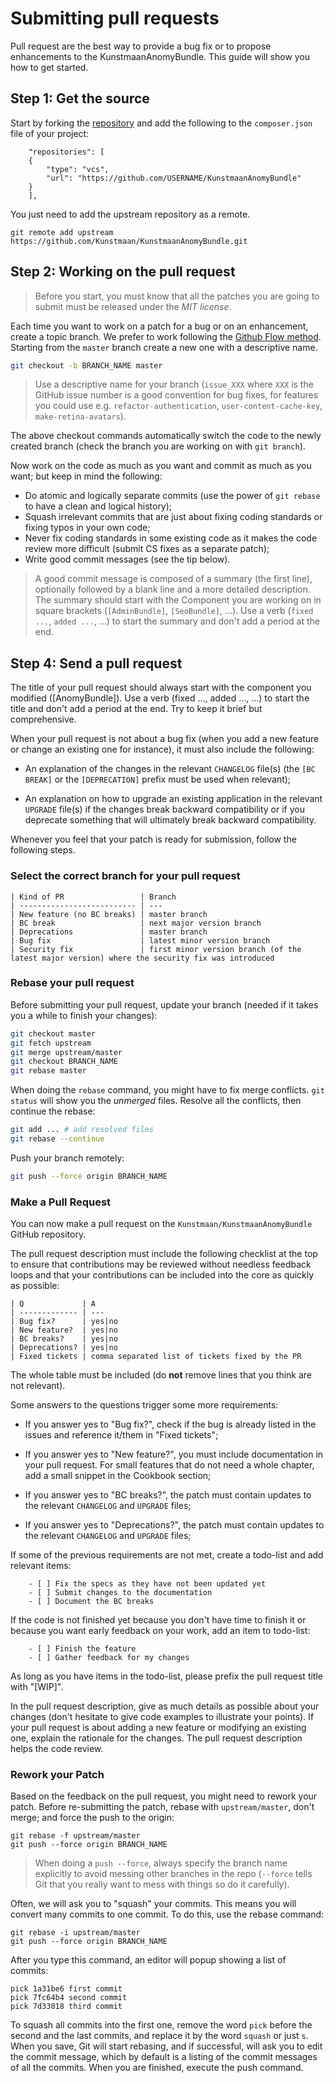 # Submitting pull requests

Pull request are the best way to provide a bug fix or to propose enhancements to the KunstmaanAnomyBundle. This guide will show you how to get started.

## Step 1: Get the source

Start by forking the [repository](https://github.com/Kunstmaan/KunstmaanAnomyBundle) and add the following to the `composer.json` file of your project:


```
    "repositories": [
	{
	    "type": "vcs",
	    "url": "https://github.com/USERNAME/KunstmaanAnomyBundle"
	}
    ],
```

You just need to add the upstream repository as a remote.

```
git remote add upstream https://github.com/Kunstmaan/KunstmaanAnomyBundle.git
```

## Step 2: Working on the pull request

> Before you start, you must know that all the patches you are going to submit
must be released under the *MIT license*.

Each time you want to work on a patch for a bug or on an enhancement, create a
topic branch. We prefer to work following the [Github Flow method](https://guides.github.com/introduction/flow/). Starting from the `master` branch create a new one with a descriptive name.

```bash
git checkout -b BRANCH_NAME master
```

> Use a descriptive name for your branch (`issue_XXX` where `XXX` is the GitHub issue number is a good convention for bug fixes, for features you could use e.g. `refactor-authentication`, `user-content-cache-key`, `make-retina-avatars`).

The above checkout commands automatically switch the code to the newly created
branch (check the branch you are working on with ``git branch``).

Now work on the code as much as you want and commit as much as you want; but keep
in mind the following:

* Do atomic and logically separate commits (use the power of ``git rebase`` to
  have a clean and logical history);
* Squash irrelevant commits that are just about fixing coding standards or
  fixing typos in your own code;
* Never fix coding standards in some existing code as it makes the code review
  more difficult (submit CS fixes as a separate patch);
* Write good commit messages (see the tip below).

> A good commit message is composed of a summary (the first line), optionally followed by a blank line and a more detailed description. The summary should start with the Component you are working on in square brackets (``[AdminBundle]``, ``[SeoBundle]``, ...). Use a verb (``fixed ...``, ``added ...``, ...) to start the summary and don't add a period at the end.

## Step 4: Send a pull request

The title of your pull request should always start with the component you modified ([AnomyBundle]). Use a verb (fixed ..., added ..., ...) to start the title and don't add a period at the end. Try to keep it brief but comprehensive.

When your pull request is not about a bug fix (when you add a new feature or change
an existing one for instance), it must also include the following:

* An explanation of the changes in the relevant ``CHANGELOG`` file(s) (the
  ``[BC BREAK]`` or the ``[DEPRECATION]`` prefix must be used when relevant);

* An explanation on how to upgrade an existing application in the relevant
  ``UPGRADE`` file(s) if the changes break backward compatibility or if you
  deprecate something that will ultimately break backward compatibility.


Whenever you feel that your patch is ready for submission, follow the
following steps.

### Select the correct branch for your pull request

```
| Kind of PR                 | Branch
| -------------------------- | ---
| New feature (no BC breaks) | master branch
| BC break                   | next major version branch
| Deprecations               | master branch
| Bug fix                    | latest minor version branch
| Security fix               | first minor version branch (of the latest major version) where the security fix was introduced
```

### Rebase your pull request

Before submitting your pull request, update your branch (needed if it takes you a
while to finish your changes):

```bash
git checkout master
git fetch upstream
git merge upstream/master
git checkout BRANCH_NAME
git rebase master
```

When doing the ``rebase`` command, you might have to fix merge conflicts.
``git status`` will show you the *unmerged* files. Resolve all the conflicts,
then continue the rebase:

```bash
git add ... # add resolved files
git rebase --continue
```

Push your branch remotely:

```bash
git push --force origin BRANCH_NAME
```

### Make a Pull Request

You can now make a pull request on the `Kunstmaan/KunstmaanAnomyBundle` GitHub repository.

The pull request description must include the following checklist at the top
to ensure that contributions may be reviewed without needless feedback
loops and that your contributions can be included into the core as quickly as
possible:

```
| Q             | A
| ------------- | ---
| Bug fix?      | yes|no
| New feature?  | yes|no
| BC breaks?    | yes|no
| Deprecations? | yes|no
| Fixed tickets | comma separated list of tickets fixed by the PR
```

The whole table must be included (do **not** remove lines that you think are
not relevant).

Some answers to the questions trigger some more requirements:

* If you answer yes to "Bug fix?", check if the bug is already listed in the issues and reference it/them in "Fixed tickets";

* If you answer yes to "New feature?", you must include documentation in your pull request. For small features that do not need a whole chapter, add a small snippet in the Cookbook section;

* If you answer yes to "BC breaks?", the patch must contain updates to the relevant ``CHANGELOG`` and ``UPGRADE`` files;

* If you answer yes to "Deprecations?", the patch must contain updates to the relevant ``CHANGELOG`` and ``UPGRADE`` files;

If some of the previous requirements are not met, create a todo-list and add
relevant items:

```
    - [ ] Fix the specs as they have not been updated yet
    - [ ] Submit changes to the documentation
    - [ ] Document the BC breaks
```

If the code is not finished yet because you don't have time to finish it or
because you want early feedback on your work, add an item to todo-list:

```
    - [ ] Finish the feature
    - [ ] Gather feedback for my changes
```

As long as you have items in the todo-list, please prefix the pull request
title with "[WIP]".

In the pull request description, give as much details as possible about your
changes (don't hesitate to give code examples to illustrate your points). If
your pull request is about adding a new feature or modifying an existing one,
explain the rationale for the changes. The pull request description helps the
code review.

### Rework your Patch

Based on the feedback on the pull request, you might need to rework your
patch. Before re-submitting the patch, rebase with ``upstream/master``, don't merge; and force the push to the origin:

```
git rebase -f upstream/master
git push --force origin BRANCH_NAME
```

> When doing a ``push --force``, always specify the branch name explicitly to avoid messing other branches in the repo (``--force`` tells Git that you really want to mess with things so do it carefully).

Often, we will ask you to "squash" your commits. This means you will convert many commits to one commit. To do this, use the rebase command:

```
git rebase -i upstream/master
git push --force origin BRANCH_NAME
```

After you type this command, an editor will popup showing a list of commits:

```
pick 1a31be6 first commit
pick 7fc64b4 second commit
pick 7d33018 third commit
```

To squash all commits into the first one, remove the word ``pick`` before the
second and the last commits, and replace it by the word ``squash`` or just
``s``. When you save, Git will start rebasing, and if successful, will ask
you to edit the commit message, which by default is a listing of the commit
messages of all the commits. When you are finished, execute the push command.
